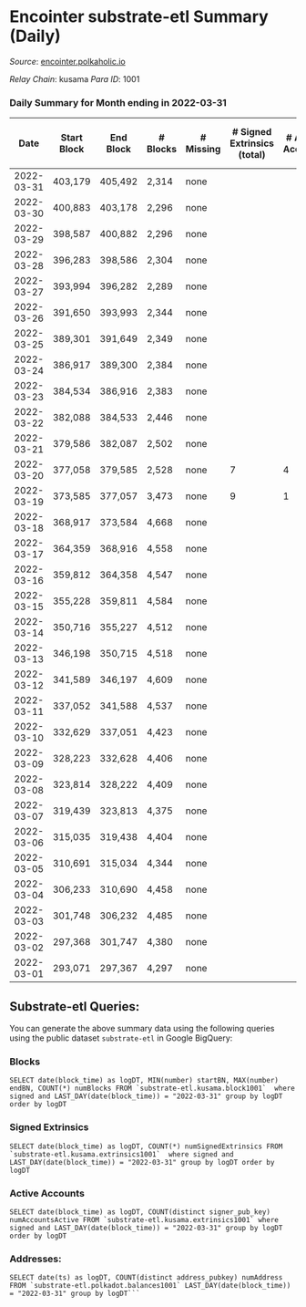 # Encointer substrate-etl Summary (Daily)

_Source_: [encointer.polkaholic.io](https://encointer.polkaholic.io)

*Relay Chain*: kusama
*Para ID*: 1001



### Daily Summary for Month ending in 2022-03-31


| Date | Start Block | End Block | # Blocks | # Missing | # Signed Extrinsics (total) | # Active Accounts | # Addresses with Balances | # Events | # Transfers | # XCM Transfers In | # XCM Transfers Out |
| ---- | ----------- | --------- | -------- | --------- | --------------------------- | ----------------- | ------------------------- | -------- | ----------- | ------------------ | ------------------- |
| 2022-03-31 | 403,179 | 405,492 | 2,314 | none |  |  | 7 | 4,628 |   |   |   |
| 2022-03-30 | 400,883 | 403,178 | 2,296 | none |  |  | 7 | 4,592 |   |   |   |
| 2022-03-29 | 398,587 | 400,882 | 2,296 | none |  |  | 7 | 4,592 |   |   |   |
| 2022-03-28 | 396,283 | 398,586 | 2,304 | none |  |  | 7 | 4,608 |   |   |   |
| 2022-03-27 | 393,994 | 396,282 | 2,289 | none |  |  | 7 | 4,578 |   |   |   |
| 2022-03-26 | 391,650 | 393,993 | 2,344 | none |  |  | 7 | 4,688 |   |   |   |
| 2022-03-25 | 389,301 | 391,649 | 2,349 | none |  |  | 7 | 4,698 |   |   |   |
| 2022-03-24 | 386,917 | 389,300 | 2,384 | none |  |  | 7 | 4,771 |   |   |   |
| 2022-03-23 | 384,534 | 386,916 | 2,383 | none |  |  | 7 | 4,766 |   |   |   |
| 2022-03-22 | 382,088 | 384,533 | 2,446 | none |  |  | 7 | 4,892 |   |   |   |
| 2022-03-21 | 379,586 | 382,087 | 2,502 | none |  |  | 7 | 5,004 |   |   |   |
| 2022-03-20 | 377,058 | 379,585 | 2,528 | none | 7 | 4 | 7 | 5,084 |   |   |   |
| 2022-03-19 | 373,585 | 377,057 | 3,473 | none | 9 | 1 | 7 | 7,005 | 5 ($5.89) | 1 ($145.58) |   |
| 2022-03-18 | 368,917 | 373,584 | 4,668 | none |  |  | 3 | 9,336 |   |   |   |
| 2022-03-17 | 364,359 | 368,916 | 4,558 | none |  |  | 3 | 9,116 |   |   |   |
| 2022-03-16 | 359,812 | 364,358 | 4,547 | none |  |  | 3 | 9,094 |   |   |   |
| 2022-03-15 | 355,228 | 359,811 | 4,584 | none |  |  | 3 | 9,168 |   |   |   |
| 2022-03-14 | 350,716 | 355,227 | 4,512 | none |  |  | 3 | 9,024 |   |   |   |
| 2022-03-13 | 346,198 | 350,715 | 4,518 | none |  |  | 3 | 9,036 |   |   |   |
| 2022-03-12 | 341,589 | 346,197 | 4,609 | none |  |  | 3 | 9,221 |   |   |   |
| 2022-03-11 | 337,052 | 341,588 | 4,537 | none |  |  | 3 | 9,074 |   |   |   |
| 2022-03-10 | 332,629 | 337,051 | 4,423 | none |  |  | 3 | 8,846 |   |   |   |
| 2022-03-09 | 328,223 | 332,628 | 4,406 | none |  |  | 3 | 8,812 |   |   |   |
| 2022-03-08 | 323,814 | 328,222 | 4,409 | none |  |  | 3 | 8,818 |   |   |   |
| 2022-03-07 | 319,439 | 323,813 | 4,375 | none |  |  | 3 | 8,750 |   |   |   |
| 2022-03-06 | 315,035 | 319,438 | 4,404 | none |  |  | 3 | 8,808 |   |   |   |
| 2022-03-05 | 310,691 | 315,034 | 4,344 | none |  |  | 3 | 8,688 |   |   |   |
| 2022-03-04 | 306,233 | 310,690 | 4,458 | none |  |  | 3 | 8,916 |   |   |   |
| 2022-03-03 | 301,748 | 306,232 | 4,485 | none |  |  | 3 | 8,973 |   |   |   |
| 2022-03-02 | 297,368 | 301,747 | 4,380 | none |  |  | 3 | 8,760 |   |   |   |
| 2022-03-01 | 293,071 | 297,367 | 4,297 | none |  |  | 3 | 8,594 |   |   |   |

## Substrate-etl Queries:
You can generate the above summary data using the following queries using the public dataset `substrate-etl` in Google BigQuery:


### Blocks
```
SELECT date(block_time) as logDT, MIN(number) startBN, MAX(number) endBN, COUNT(*) numBlocks FROM `substrate-etl.kusama.block1001`  where signed and LAST_DAY(date(block_time)) = "2022-03-31" group by logDT order by logDT
```


### Signed Extrinsics
```
SELECT date(block_time) as logDT, COUNT(*) numSignedExtrinsics FROM `substrate-etl.kusama.extrinsics1001`  where signed and LAST_DAY(date(block_time)) = "2022-03-31" group by logDT order by logDT
```


### Active Accounts
```
SELECT date(block_time) as logDT, COUNT(distinct signer_pub_key) numAccountsActive FROM `substrate-etl.kusama.extrinsics1001` where signed and LAST_DAY(date(block_time)) = "2022-03-31" group by logDT order by logDT
```


### Addresses:
```
SELECT date(ts) as logDT, COUNT(distinct address_pubkey) numAddress FROM `substrate-etl.polkadot.balances1001` LAST_DAY(date(block_time)) = "2022-03-31" group by logDT```

